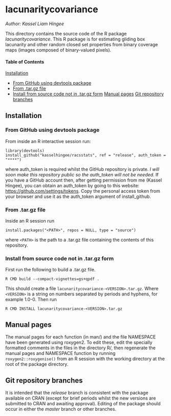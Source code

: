 # lacunaritycovariance 
*Author: Kassel Liam Hingee*

This directory contains the source code of the R package *lacunaritycovariance*. This R package is for estimating gliding box lacunarity and other random closed set properties from binary coverage maps (images composed of binary-valued pixels). 

#### Table of Contents
[Installation](#Installation)
  + [From GitHub using devtools package](#from-github-using-devtools-package)
  + [From .tar.gz file](#from-.tar.gz-file)
  + [Install from source code not in .tar.gz form](#install-from-source-code-not-in-.tar.gz-form)
[Manual pages](#manual-pages)
[Git repository branches](#git-repository-branches)

## Installation
### From GitHub using devtools package
From inside an R interactive session run:

    library(devtools)
    install_github("kasselhingee/racsstats", ref = "release", auth_token = "****")

where auth_token is required whilst the GitHub repository is private. 
*I will soon make this repository public so the auth_token will not be needed.* 
 If you have a GitHub account then, after getting permission from me (Kassel Hingee), you can obtain an auth_token by going to this website: https://github.com/settings/tokens.
 Copy the personal access token from your browser and use it as the auth_token argument of install_github.

### From .tar.gz file
Inside an R session run

    install.packages("<PATH>", repos = NULL, type = "source")

where `<PATH>` is the path to a .tar.gz file containing the contents of this repository.

### Install from source code not in .tar.gz form
First run the following to build a .tar.gz file.

    R CMD build --compact-vignettes=gs+qpdf . 

This should create a file `lacunaritycovariance-<VERSION>.tar.gz`. 
Where `<VERSION>` is a string on numbers separated by periods and hyphens, for example 1.0-0.
Then run 

    R CMD INSTALL lacunaritycovariance-<VERSION>.tar.gz

## Manual pages
The manual pages for each function (in man/) and the file NAMESPACE have been generated using roxygen2. To edit these, edit the specially formatted comments in the files in the directory R/, then regenerate the manual pages and NAMESPACE function by running `roxygen2::roxygenise()` from an R session with the working directory at the root of the package directory.


## Git repository branches
It is intended that the *release* branch is consistent with the package available on CRAN (except for brief periods whilst the new versions are submitted to CRAN and awaiting approval). Editing of the package should occur in either the *master* branch or other branches. 

